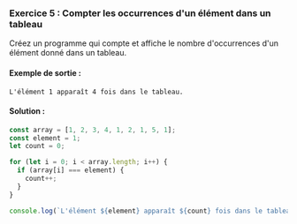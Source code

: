 ### Exercice 5 : Compter les occurrences d'un élément dans un tableau
Créez un programme qui compte et affiche le nombre d'occurrences d'un élément donné dans un tableau.

#### Exemple de sortie :
```
L'élément 1 apparaît 4 fois dans le tableau.
```

#### Solution :

```javascript
const array = [1, 2, 3, 4, 1, 2, 1, 5, 1];
const element = 1;
let count = 0;

for (let i = 0; i < array.length; i++) {
  if (array[i] === element) {
    count++;
  }
}

console.log(`L'élément ${element} apparaît ${count} fois dans le tableau.`);
```